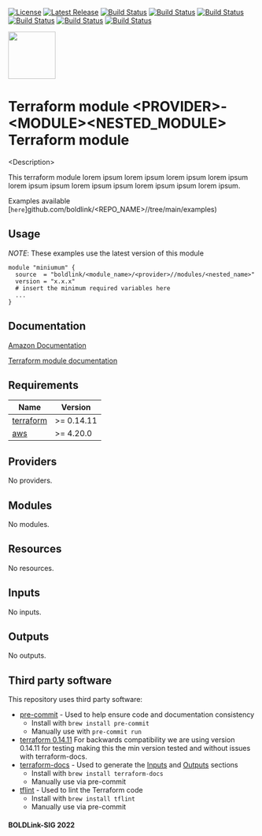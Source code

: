 [![License](https://img.shields.io/badge/License-Apache-blue.svg)](https://github.com/boldlink/terraform-module-testing/blob/main/LICENSE)
[![Latest Release](https://img.shields.io/github/release/boldlink/terraform-module-testing.svg)](https://github.com/boldlink/terraform-module-testing/releases/latest)
[![Build Status](https://github.com/boldlink/terraform-module-testing/actions/workflows/update.yaml/badge.svg)](https://github.com/boldlink/terraform-module-testing/actions)
[![Build Status](https://github.com/boldlink/terraform-module-testing/actions/workflows/release.yaml/badge.svg)](https://github.com/boldlink/terraform-module-testing/actions)
[![Build Status](https://github.com/boldlink/terraform-module-testing/actions/workflows/pre-commit.yaml/badge.svg)](https://github.com/boldlink/terraform-module-testing/actions)
[![Build Status](https://github.com/boldlink/terraform-module-testing/actions/workflows/pr-labeler.yaml/badge.svg)](https://github.com/boldlink/terraform-module-testing/actions)
[![Build Status](https://github.com/boldlink/terraform-module-testing/actions/workflows/checkov.yaml/badge.svg)](https://github.com/boldlink/terraform-module-testing/actions)
[![Build Status](https://github.com/boldlink/terraform-module-testing/actions/workflows/auto-badge.yaml/badge.svg)](https://github.com/boldlink/terraform-module-testing/actions)

[<img src="https://avatars.githubusercontent.com/u/25388280?s=200&v=4" width="96"/>](https://boldlink.io)

# Terraform  module \<PROVIDER>-\<MODULE>\<NESTED_MODULE> Terraform module

\<Description>

This terraform module lorem ipsum lorem ipsum lorem ipsum lorem ipsum lorem ipsum ipsum lorem ipsum ipsum lorem ipsum ipsum lorem ipsum.

Examples available [`here`]github.com/boldlink/<REPO_NAME>//tree/main/examples)

## Usage
*NOTE*: These examples use the latest version of this module

```console
module "miniumum" {
  source  = "boldlink/<module_name>/<provider>//modules/<nested_name>"
  version = "x.x.x"
  # insert the minimum required variables here
  ...
}
```
## Documentation

[Amazon Documentation](https://link)

[Terraform module documentation](https://link)

<!-- BEGINNING OF PRE-COMMIT-TERRAFORM DOCS HOOK -->
## Requirements

| Name | Version |
|------|---------|
| <a name="requirement_terraform"></a> [terraform](#requirement\_terraform) | >= 0.14.11 |
| <a name="requirement_aws"></a> [aws](#requirement\_aws) | >= 4.20.0 |

## Providers

No providers.

## Modules

No modules.

## Resources

No resources.

## Inputs

No inputs.

## Outputs

No outputs.
<!-- END OF PRE-COMMIT-TERRAFORM DOCS HOOK -->

## Third party software
This repository uses third party software:
* [pre-commit](https://pre-commit.com/) - Used to help ensure code and documentation consistency
  * Install with `brew install pre-commit`
  * Manually use with `pre-commit run`
* [terraform 0.14.11](https://releases.hashicorp.com/terraform/0.14.11/) For backwards compatibility we are using version 0.14.11 for testing making this the min version tested and without issues with terraform-docs.
* [terraform-docs](https://github.com/segmentio/terraform-docs) - Used to generate the [Inputs](#Inputs) and [Outputs](#Outputs) sections
  * Install with `brew install terraform-docs`
  * Manually use via pre-commit
* [tflint](https://github.com/terraform-linters/tflint) - Used to lint the Terraform code
  * Install with `brew install tflint`
  * Manually use via pre-commit

#### BOLDLink-SIG 2022
